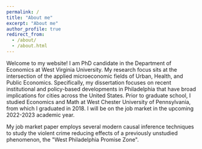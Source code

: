 ```yaml
---
permalink: /
title: "About me"
excerpt: "About me"
author_profile: true
redirect_from: 
  - /about/
  - /about.html
---
```


Welcome to my website! I am PhD candidate in the Department of Economics at West Virginia University. My research focus sits at the intersection of the applied microeconomic fields of Urban, Health, and Public Economics. Specifically, my dissertation focuses on recent institutional and policy-based developments in Philadelphia that have broad implications for cities across the United States. Prior to graduate school, I studied Economics and Math at West Chester University of Pennsylvania, from which I graduated in 2018. I will be on the job market in the upcoming 2022-2023 academic year.

My job market paper employs several modern causal inference techniques to study the violent crime reducing effects of a previously unstudied phenomenon, the "West Philadelphia Promise Zone". 

